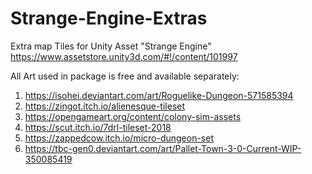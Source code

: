 # Strange-Engine-Extras
Extra map Tiles for Unity Asset "Strange Engine"
https://www.assetstore.unity3d.com/#!/content/101997

All Art used in package is free and available separately:

1. https://isohei.deviantart.com/art/Roguelike-Dungeon-571585394
2. https://zingot.itch.io/alienesque-tileset
3. https://opengameart.org/content/colony-sim-assets
4. https://scut.itch.io/7drl-tileset-2018
5. https://zappedcow.itch.io/micro-dungeon-set
6. https://tbc-gen0.deviantart.com/art/Pallet-Town-3-0-Current-WIP-350085419
